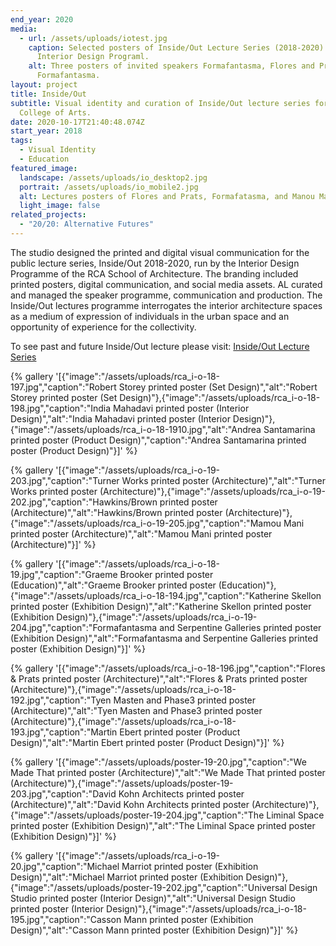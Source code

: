 ```yaml
---
end_year: 2020
media:
  - url: /assets/uploads/iotest.jpg
    caption: Selected posters of Inside/Out Lecture Series (2018-2020) for RCA
      Interior Design Programl.
    alt: Three posters of invited speakers Formafantasma, Flores and Prats,
      Formafantasma.
layout: project
title: Inside/Out
subtitle: Visual identity and curation of Inside/Out lecture series for Royal
  College of Arts.
date: 2020-10-17T21:40:48.074Z
start_year: 2018
tags:
  - Visual Identity
  - Education
featured_image:
  landscape: /assets/uploads/io_desktop2.jpg
  portrait: /assets/uploads/io_mobile2.jpg
  alt: Lectures posters of Flores and Prats, Formafatasma, and Manou Mami
  light_image: false
related_projects:
  - "20/20: Alternative Futures"
---
```

The studio designed the printed and digital visual communication for the public lecture series, Inside/Out 2018-2020, run by the Interior Design Programme of the RCA School of Architecture. The branding included printed posters, digital communication, and social media assets. AL curated and managed the speaker programme, communication and production. The Inside/Out lectures programme interrogates the interior architecture spaces as a medium of expression of individuals in the urban space and an opportunity of experience for the collectivity.

To see past and future Inside/Out lecture please visit: [Inside/Out Lecture Series](https://www.rca.ac.uk/news-and-events/events/?programme=interiordesign&period=past)

{% gallery '[{"image":"/assets/uploads/rca_i-o-18-197.jpg","caption":"Robert Storey printed poster (Set Design)","alt":"Robert Storey printed poster (Set Design)"},{"image":"/assets/uploads/rca_i-o-18-198.jpg","caption":"India Mahadavi printed poster (Interior Design)","alt":"India Mahadavi printed poster (Interior Design)"},{"image":"/assets/uploads/rca_i-o-18-1910.jpg","alt":"Andrea Santamarina printed poster (Product Design)","caption":"Andrea Santamarina printed poster (Product Design)"}]' %}

{% gallery '[{"image":"/assets/uploads/rca_i-o-19-203.jpg","caption":"Turner Works printed poster (Architecture)","alt":"Turner Works printed poster (Architecture)"},{"image":"/assets/uploads/rca_i-o-19-202.jpg","caption":"Hawkins/Brown printed poster (Architecture)","alt":"Hawkins/Brown printed poster (Architecture)"},{"image":"/assets/uploads/rca_i-o-19-205.jpg","caption":"Mamou Mani printed poster (Architecture)","alt":"Mamou Mani printed poster (Architecture)"}]' %}

{% gallery '[{"image":"/assets/uploads/rca_i-o-18-19.jpg","caption":"Graeme Brooker printed poster (Education)","alt":"Graeme Brooker printed poster (Education)"},{"image":"/assets/uploads/rca_i-o-18-194.jpg","caption":"Katherine Skellon printed poster (Exhibition Design)","alt":"Katherine Skellon printed poster (Exhibition Design)"},{"image":"/assets/uploads/rca_i-o-19-204.jpg","caption":"Formafantasma and Serpentine Galleries printed poster (Exhibition Design)","alt":"Formafantasma and Serpentine Galleries printed poster (Exhibition Design)"}]' %}

{% gallery '[{"image":"/assets/uploads/rca_i-o-18-196.jpg","caption":"Flores & Prats printed poster (Architecture)","alt":"Flores & Prats printed poster (Architecture)"},{"image":"/assets/uploads/rca_i-o-18-192.jpg","caption":"Tyen Masten and Phase3 printed poster (Architecture)","alt":"Tyen Masten and Phase3 printed poster (Architecture)"},{"image":"/assets/uploads/rca_i-o-18-193.jpg","caption":"Martin Ebert printed poster (Product Design)","alt":"Martin Ebert printed poster (Product Design)"}]' %}

{% gallery '[{"image":"/assets/uploads/poster-19-20.jpg","caption":"We Made That printed poster (Architecture)","alt":"We Made That printed poster (Architecture)"},{"image":"/assets/uploads/poster-19-203.jpg","caption":"David Kohn Architects printed poster (Architecture)","alt":"David Kohn Architects printed poster (Architecture)"},{"image":"/assets/uploads/poster-19-204.jpg","caption":"The Liminal Space printed poster (Exhibition Design)","alt":"The Liminal Space printed poster (Exhibition Design)"}]' %}

{% gallery '[{"image":"/assets/uploads/rca_i-o-19-20.jpg","caption":"Michael Marriot printed poster (Exhibition Design)","alt":"Michael Marriot printed poster (Exhibition Design)"},{"image":"/assets/uploads/poster-19-202.jpg","caption":"Universal Design Studio printed poster (Interior Design)","alt":"Universal Design Studio printed poster (Interior Design)"},{"image":"/assets/uploads/rca_i-o-18-195.jpg","caption":"Casson Mann printed poster (Exhibition Design)","alt":"Casson Mann printed poster (Exhibition Design)"}]' %}